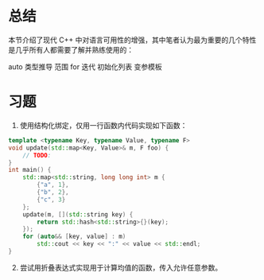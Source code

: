 # 总结
本节介绍了现代 C++ 中对语言可用性的增强，其中笔者认为最为重要的几个特性是几乎所有人都需要了解并熟练使用的：

auto 类型推导
范围 for 迭代
初始化列表
变参模板


# 习题
1. 使用结构化绑定，仅用一行函数内代码实现如下函数：
```C++
template <typename Key, typename Value, typename F>
void update(std::map<Key, Value>& m, F foo) {
    // TODO:
}
int main() {
    std::map<std::string, long long int> m {
        {"a", 1},
        {"b", 2},
        {"c", 3}
    };
    update(m, [](std::string key) {
        return std::hash<std::string>{}(key);
    });
    for (auto&& [key, value] : m)
        std::cout << key << ":" << value << std::endl;
}
```


2. 尝试用折叠表达式实现用于计算均值的函数，传入允许任意参数。